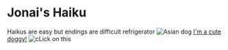 # Jonai's Haiku

Haikus are easy
but endings are difficult
refrigerator
![Asian dog](https://i.imgur.com/81qyN1y.jpg)
[I'm a cute doggy!](http://www.google.com)
![cLick on this](assets/profile.png)
